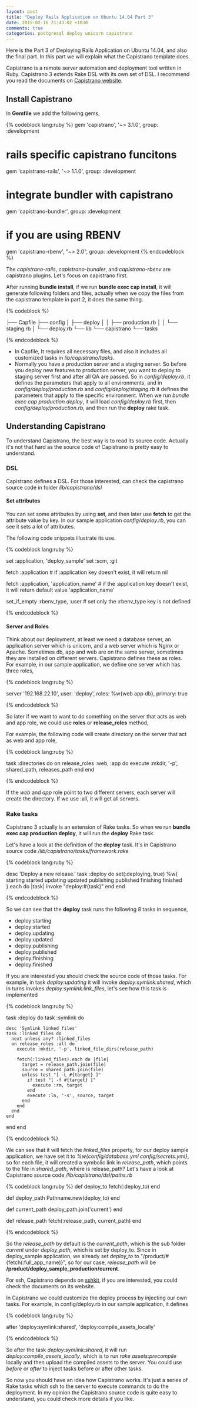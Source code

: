 ```yaml
---
layout: post
title: "Deploy Rails Application on Ubuntu 14.04 Part 3"
date: 2015-02-16 21:43:02 +1030
comments: true
categories: postgresql deploy unicorn capistrano
---
```


Here is the Part 3 of Deploying Rails Application on Ubuntu 14.04, and also the final part. In this part we will explain what the Capistrano template does.

Capistrano is a remote server automation and deployment tool written in Ruby. Capistrano 3 extends Rake DSL with its own set of DSL. I recommend you read the documents on [Capistrano website](http://capistranorb.com/).

## Install Capistrano
In **Gemfile** we add the following gems,

{% codeblock lang:ruby %}
gem 'capistrano', '~> 3.1.0', group: :development

# rails specific capistrano funcitons
gem 'capistrano-rails', '~> 1.1.0', group: :development

# integrate bundler with capistrano
gem 'capistrano-bundler', group: :development

# if you are using RBENV
gem 'capistrano-rbenv', "~> 2.0", group: :development
{% endcodeblock %}

The *capistrano-rails*, *capistrano-bundler*, and *capistrano-rbenv* are capistrano plugins. Let's focus on capistrano first.

After running **bundle install**, if we run **bundle exec cap install**, it will generate following folders and files, actually when we copy the files from the capistrano template in part 2, it does the same thing.

{% codeblock %}

├──  Capfile
├── config
│   ├── deploy
│   │   ├── production.rb
│   │   └── staging.rb
│   └── deploy.rb
└── lib
    └── capistrano
            └── tasks

{% endcodeblock %}

* In Capfile, It requires all necessary files, and also it includes all customized tasks in *lib/capistrano/tasks*. 
* Normally you have a production server and a staging server. So before you deploy new features to production server, you want to deploy to staging server first and after all QA are passed. So in *config/deploy.rb*, it defines the parameters that apply to all environments, and in *config/deploy/production.rb* and *config/deploy/staging.rb* it defines the parameters that apply to the specific environment. When we run *bundle exec cap production deploy*, it will load *config/deploy.rb* first, then *config/deploy/production.rb*, and then run the **deploy** rake task.

## Understanding Capistrano

To understand Capistrano, the best way is to read its source code. Actually it's not that hard as the source code of Capistrano is pretty easy to understand.

### DSL
Capistrano defines a DSL. For those interested, can check the capistrano source code in folder *lib/capistrano/dsl*

#### Set attributes
You can set some attributes by using **set**, and then later use **fetch** to get the attribute value by key. In our sample application *config/deploy.rb*, you can see it sets a lot of attributes.

The following code snippets illustrate its use.

{% codeblock lang:ruby %}

set :application, 'deploy_sample'
set :scm, :git

fetch :application # if :application key doesn't exist, it will return nil

fetch :application, 'application_name' # if the :application key doesn't exist, it will return default value 'application_name'

set_if_empty :rbenv_type, :user # set only the :rbenv_type key is not defined

{% endcodeblock %}

#### Server and Roles
Think about our deployment, at least we need a database server, an application server which is unicorn, and a web server which is Nginx or Apache. Sometimes db, app and web are on the same server, sometimes they are installed on different servers. Capistrano defines these as roles. For example, in our sample application, we define one server which has three roles,

{% codeblock lang:ruby %}

server '192.168.22.10', user: 'deploy', roles: %w{web app db}, primary: true

{% endcodeblock %}

So later if we want to want to do something on the server that acts as web and app role, we could use **roles** or **release_roles** method,

For example, the following code will create directory on the server that act as web and app role,

{% codeblock lang:ruby %}

task :directories do
  on release_roles :web, :app do
    execute :mkdir, '-p', shared_path, releases_path
  end
end

{% endcodeblock %}

If the *web* and *app* role point to two different servers, each server will create the directory. If we use :all, it will get all servers.

### Rake tasks
Capistrano 3 actually is an extension of Rake tasks. So when we run **bundle exec cap production deploy**, it will run the **deploy** Rake task. 

Let's have a look at the definition of the **deploy** task. It's in Capistrano source code */lib/capistrano/tasks/framework.rake*

{% codeblock lang:ruby %}

desc 'Deploy a new release.'
task :deploy do
  set(:deploying, true)
  %w{ starting started
      updating updated
      publishing published
      finishing finished }.each do |task|
    invoke "deploy:#{task}"
  end
end

{% endcodeblock %}

So we can see that the **deploy** task runs the following 8 tasks in sequence,
* deploy:starting
* deploy:started
* deploy:updating
* deploy:updated
* deploy:publishing
* deploy:published
* deploy:finishing
* deploy:finished

If you are interested you should check the source code of those tasks. For example, in task *deploy:updating* it will invoke *deploy:symlink:shared*, which in turns invokes *deploy:symlink:link_files*, let's see how this task is implemented

{% codeblock lang:ruby %}

task :deploy do 
  task :symlink do 

    desc 'Symlink linked files'
    task :linked_files do
      next unless any? :linked_files
      on release_roles :all do
        execute :mkdir, '-p', linked_file_dirs(release_path)

        fetch(:linked_files).each do |file|
          target = release_path.join(file)
          source = shared_path.join(file)
          unless test "[ -L #{target} ]"
            if test "[ -f #{target} ]"
              execute :rm, target
            end
            execute :ln, '-s', source, target
          end
        end
      end
    end
  end
end

{% endcodeblock %}

We can see that it will fetch the *linked_files* property, for our deploy sample application, we have set it to *%w{config/database.yml config/secrets.yml}*, so for each file, it will created a symbolic link in *release_path*, which points to the file in *shared_path*, where is release_path? Let's have a look at Capistrano source code */lib/capistrano/dsl/paths.rb*

{% codeblock lang:ruby %}
def deploy_to
  fetch(:deploy_to)
end

def deploy_path
  Pathname.new(deploy_to)
end

def current_path
  deploy_path.join('current')
end

def release_path
  fetch(:release_path, current_path)
end

{% endcodeblock %}

So the *release_path* by default is the *current_path*, which is the sub folder *current* under *deploy_path*, which is set by deploy_to. Since in deploy_sample application, we already set *deploy_to* to "/product/#{fetch(:full_app_name)}", so for our case, *release_path* will be **/product/deploy_sample_production/current**.

For ssh, Capistrano depends on [sshkit](https://github.com/capistrano/sshkit), if you are interested, you could check the documents on its website.

In Capistrano we could customize the deploy process by injecting our own tasks. For example, in config/deploy.rb in our sample application, it defines

{% codeblock lang:ruby %}

after 'deploy:symlink:shared', 'deploy:compile_assets_locally'

{% endcodeblock %}

So after the task *deploy:symlink:shared*, it will run *deploy:compile_assets_locally*, which is to run *rake assets:precompile* locally and then upload the compiled assets to the server. You could use *before* or *after* to inject tasks before or after other tasks.

So now you should have an idea how Capistrano works. It's just a series of Rake tasks which ssh to the server to execute commands to do the deployment. In my opinion the Capistrano source code is quite easy to understand, you could check more details if you like.

